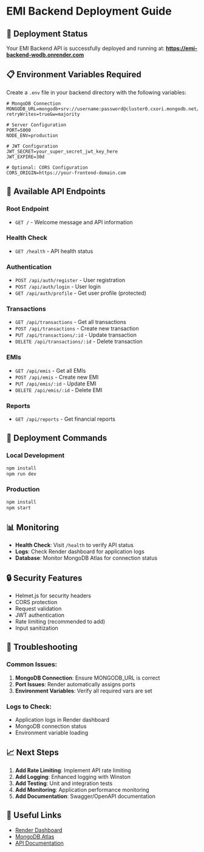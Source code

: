 # EMI Backend Deployment Guide

## 🚀 Deployment Status
Your EMI Backend API is successfully deployed and running at:
**https://emi-backend-wodb.onrender.com**

## 📋 Environment Variables Required

Create a `.env` file in your backend directory with the following variables:

```env
# MongoDB Connection
MONGODB_URL=mongodb+srv://username:password@cluster0.cxori.mongodb.net/emi_tracking?retryWrites=true&w=majority

# Server Configuration
PORT=5000
NODE_ENV=production

# JWT Configuration
JWT_SECRET=your_super_secret_jwt_key_here
JWT_EXPIRE=30d

# Optional: CORS Configuration
CORS_ORIGIN=https://your-frontend-domain.com
```

## 🔧 Available API Endpoints

### Root Endpoint
- `GET /` - Welcome message and API information

### Health Check
- `GET /health` - API health status

### Authentication
- `POST /api/auth/register` - User registration
- `POST /api/auth/login` - User login
- `GET /api/auth/profile` - Get user profile (protected)

### Transactions
- `GET /api/transactions` - Get all transactions
- `POST /api/transactions` - Create new transaction
- `PUT /api/transactions/:id` - Update transaction
- `DELETE /api/transactions/:id` - Delete transaction

### EMIs
- `GET /api/emis` - Get all EMIs
- `POST /api/emis` - Create new EMI
- `PUT /api/emis/:id` - Update EMI
- `DELETE /api/emis/:id` - Delete EMI

### Reports
- `GET /api/reports` - Get financial reports

## 🚀 Deployment Commands

### Local Development
```bash
npm install
npm run dev
```

### Production
```bash
npm install
npm start
```

## 📊 Monitoring

- **Health Check**: Visit `/health` to verify API status
- **Logs**: Check Render dashboard for application logs
- **Database**: Monitor MongoDB Atlas for connection status

## 🔒 Security Features

- Helmet.js for security headers
- CORS protection
- Request validation
- JWT authentication
- Rate limiting (recommended to add)
- Input sanitization

## 🚨 Troubleshooting

### Common Issues:
1. **MongoDB Connection**: Ensure MONGODB_URL is correct
2. **Port Issues**: Render automatically assigns ports
3. **Environment Variables**: Verify all required vars are set

### Logs to Check:
- Application logs in Render dashboard
- MongoDB connection status
- Environment variable loading

## 📈 Next Steps

1. **Add Rate Limiting**: Implement API rate limiting
2. **Add Logging**: Enhanced logging with Winston
3. **Add Testing**: Unit and integration tests
4. **Add Monitoring**: Application performance monitoring
5. **Add Documentation**: Swagger/OpenAPI documentation

## 🔗 Useful Links

- [Render Dashboard](https://dashboard.render.com)
- [MongoDB Atlas](https://cloud.mongodb.com)
- [API Documentation](https://emi-backend-wodb.onrender.com)
